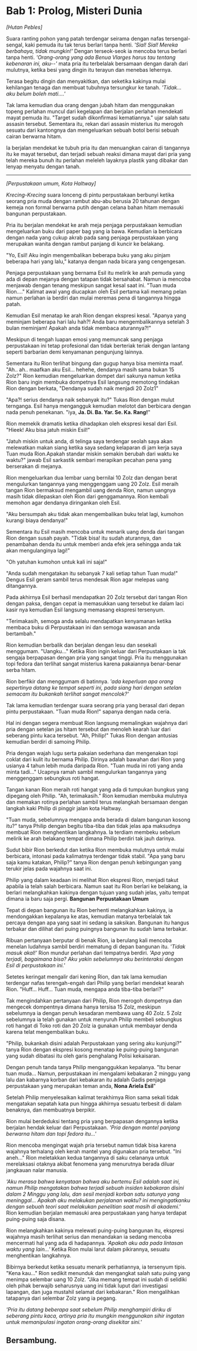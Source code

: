 # Bab 1: Prolog, Misteri Dunia

*[Hutan Pebles]*

Suara ranting pohon yang patah terdengar seirama dengan nafas tersengal-sengal, kaki pemuda itu tak terus berlari tanpa henti. *'Sial! Sial! Mereka berbahaya, tidak mungkin!'* Dengan terseok-seok ia mencoba terus berlari tanpa henti. *'Orang-orang yang ada Benua Vlarges harus tau tentang kebenaran ini, aku--'* mata pria itu terbelalak bersamaan dengan darah dari mulutnya, ketika besi yang dingin itu terayun dan menebas lehernya.

Terasa begitu dingin dan menyakitkan, dan seketika kakinya mulai kehilangan tenaga dan membuat tubuhnya tersungkur ke tanah. *'Tidak... aku belum boleh mati....'*

Tak lama kemudian dua orang dengan jubah hitam dan menggunakan topeng perlahan muncul dari kegelapan dan berjalan perlahan mendekati mayat pemuda itu. "Target sudah dikonfirmasi kematiannya." ujar salah satu assasin tersebut. Sementara itu, rekan dari assasin misterius itu merogoh sesuatu dari kantongnya dan mengeluarkan sebuah botol berisi sebuah cairan berwarna hitam.

Ia berjalan mendekat ke tubuh pria itu dan menuangkan cairan di tangannya itu ke mayat tersebut, dan terjadi sebuah reaksi dimana mayat dari pria yang telah mereka bunuh itu perlahan meleleh layaknya plastik yang dibakar dan lenyap menyatu dengan tanah.

---

*[Perpustakaan umum, Kota Haltway]*

*Krecing-Krecing* suara lonceng di pintu perpustakaan berbunyi ketika seorang pria muda dengan rambut abu-abu berusia 20 tahunan dengan kemeja non formal berwarna putih dengan celana bahan hitam memasuki bangunan perpustakaan.

Pria itu berjalan mendekat ke arah meja penjaga perpustakaan kemudian mengeluarkan buku dari paper bag yang ia bawa. Kemudian ia berbicara dengan nada yang cukup akrab pada sang penjaga perpustakaan yang merupakan wanita dengan rambut panjang di kuncir ke belakang.

"Yo, Esil! Aku ingin mengembalikan beberapa buku yang aku pinjam beberapa hari yang lalu," katanya dengan nada bicara yang cengengesan.

Penjaga perpustakaan yang bernama Esil itu melirik ke arah pemuda yang ada di depan mejanya dengan tatapan tidak bersahabat. Namun ia mencoba menjawab dengan tenang meskipun sangat kesal saat ini. "Tuan muda Rion...." Kalimat awal yang diucapkan oleh Esil pertama kali memang pelan namun perlahan ia berdiri dan mulai meremas pena di tangannya hingga patah.

Kemudian Esil menatap ke arah Rion dengan ekspresi kesal. "Apanya yang meminjam beberapa hari lalu hah?! Anda baru mengembalikannya setelah 3 bulan meminjam! Apakah anda tidak membaca aturannya?!"

Meskipun di tengah luapan emosi yang memuncak sang penjaga perpustakaan ini tetap profesional dan tidak berteriak teriak dengan lantang seperti barbarian demi kenyamanan pengunjung lainnya.

Sementara itu Rion terlihat bingung dan gugup hanya bisa meminta maaf. "Ah.. ah.. maafkan aku Esil... hehehe, dendanya masih sama bukan 15 Zolz?" Rion kemudian mengeluarkan dompet dari sakunya namun ketika Rion baru ingin membuka dompetnya Esil langsung memotong tindakan Rion dengan berkata, "Dendanya sudah naik menjadi 20 Zolz1"

"Apa?! serius dendanya naik sebanyak itu?" Tukas Rion dengan mulut ternganga. Esil hanya mengangguk kemudian melotot dan berbicara dengan nada penuh penekanan. "iya, **Ja. Di. Ba. Yar. Se. Ka. Rang!**"

Rion memekik dramatis ketika dihadapkan oleh ekspresi kesal dari Esil. "Hieek! Aku bisa jatuh miskin Esil!"

"Jatuh miskin untuk anda, di telinga saya terdengar seolah saya akan melewatkan makan siang ketika saya sedang kelaparan di jam kerja saya Tuan muda Rion.Apakah standar miskin semakin berubah dari waktu ke waktu?" jawab Esil sarkastik sembari merapikan pecahan pena yang berserakan di mejanya.

Rion mengeluarkan dua lembar uang bernilai 10 Zolz dan dengan berat mengulurkan tangannya yang menggenggam uang 20 Zolz. Esil meraih tangan Rion bermaksud mengambil uang denda Rion, namun uangnya masih tidak dilepaskan oleh Rion dari genggamannya. Rion kembali memohon agar dendanya diringankan oleh Esil.

"Aku bersumpah aku tidak akan mengembalikan buku telat lagi, kumohon kurangi biaya dendanya!"

Sementara itu Esil masih mencoba untuk menarik uang denda dari tangan Rion dengan susah payah. "Tidak bisa! itu sudah aturannya, dan penambahan denda itu untuk memberi anda efek jera sehingga anda tak akan mengulanginya lagi!"

"Oh yatuhan kumohon untuk kali ini saja!"

"Anda sudah mengatakan itu sebanyak 7 kali setiap tahun Tuan muda!" Dengus Esil geram sambil terus mendesak Rion agar melepas uang ditangannya.

Pada akhirnya Esil berhasil mendapatkan 20 Zolz tersebut dari tangan Rion dengan paksa, dengan cepat ia memasukkan uang tersebut ke dalam laci kasir nya kemudian Esil langsung memasang ekspresi tersenyum.

"Terimakasih, semoga anda selalu mendapatkan kenyamanan ketika membaca buku di Perpustakaan ini dan semoga wawasan anda bertambah."

Rion kemudian berbalik dan berjalan dengan lesu dan sesekali menggumam. "Uangku..." Ketika Rion ingin keluar dari Perpustakaan ia tak sengaja berpapasan dengan pria yang sangat tinggi. Pria itu menggunakan topi fedora dan terlihat sangat misterius karena pakaiannya benar-benar serba hitam.

Rion berfikir dan menggumam di batinnya. *'ada keperluan apa orang sepertinya datang ke tempat seperti ini, pada siang hari dengan setelan semacam itu bukankah terlihat sangat mencolok?'*

Tak lama kemudian terdengar suara seorang pria yang berasal dari depan pintu perpustakaan. "Tuan muda Rion!" sapanya dengan nada ceria.

Hal ini dengan segera membuat Rion langsung memalingkan wajahnya dari pria dengan setelan jas hitam tersebut dan menoleh kearah luar dari seberang pintu kaca tersebut. "Ah, Philip!" Tukas Rion dengan antusias kemudian berdiri di samoing Philip.

Pria dengan wajah lugu serta pakaian sederhana dan mengenakan topi coklat dari kulit itu bernama Philip. Dirinya adalah bawahan dari Rion yang usianya 4 tahun lebih muda daripada Rion. "Tuan muda ini roti yang anda minta tadi..." Ucapnya ramah sambil mengulurkan tangannya yang menggenggam sebungkus roti hangat.

Tangan kanan Rion meraih roti hangat yang ada di tumpukan bungkus yang dipegang oleh Philip. "Ah, terimakasih." Rion kemudian membuka mulutnya dan memakan rotinya perlahan sambil terus melangkah bersamaan dengan langkah kaki Philip di pinggir jalan kota Haltway.

"Tuan muda, sebelumnya mengapa anda berada di dalam bangunan kosong itu?" tanya Philip dengan begitu tiba-tiba dan tidak jelas apa maksudnya membuat Rion menghentikan langkahnya. Ia terdiam membeku sebelum melirik ke arah belakang tempat dimana Philip berdiri tak jauh darinya.

Sudut bibir Rion berkedut dan ketika Rion membuka mulutnya untuk mulai berbicara, intonasi pada kalimatnya terdengar tidak stabil. "Apa yang baru saja kamu katakan, Philip?" tanya Rion dengan penuh kebingungan yang terukir jelas pada wajahnya saat ini.

Philip yang dalam keadaan ini melihat Rion ekspresi Rion, menjadi takut apabila ia telah salah berbicara. Namun saat itu Rion berlari ke belakang, ia berlari melangkahkan kakinya dengan tujuan yang sudah jelas, yaitu tempat dimana ia baru saja pergi. **Bangunan Perpustakaan Umum** 

Tepat di depan bangunan itu Rion berhenti melangkahkan kakinya, ia mendongakkan kepalanya ke atas, kemudian matanya terbelalak tak percaya dengan apa yang saat ini sedang ia saksikan. Bangunan itu hangus terbakar dan dilihat dari puing puingnya bangunan itu sudah lama terbakar.

Ribuan pertanyaan berputar di benak Rion, ia berulang kali mencoba menelan ludahnya sambil berdiri mematung di depan bangunan itu. *'Tidak masuk akal!'* Rion mundur perlahan dari tempatnya berdiri. *'Apa yang terjadi, bagaimana bisa? Aku yakin sebelumnya aku berinteraksi dengan Esil di perpustakaan ini.'*

Setetes keringat mengalir dari kening Rion, dan tak lama kemudian terdengar nafas terengah-engah dari Philip yang berlari mendekat kearah Rion. "Huff... Huff... Tuan muda, mengapa anda tiba-tiba berlari?"

Tak mengindahkan pertanyaan dari Philip, Rion merogoh dompetnya dan mengecek dompentnya dimana hanya tersisa 15 Zolz, meskipun sebelumnya ia dengan penuh kesadaran membawa uang 40 Zolz. 5 Zolz sebelumnya ia telah gunakan untuk menyuruh Philip membeli sebungkus roti hangat di Toko roti dan 20 Zolz ia gunakan untuk membayar denda karena telat mengembalikan buku.

"Philip, bukankah disini adalah Perpustakaan yang sering aku kunjungi?" tanya Rion dengan ekspresi kosong menatap ke puing-puing bangunan yang sudah dibatasi itu oleh garis penghalang Polisi kekaisaran.

Dengan penuh tanda tanya Philip menganggukkan kepalanya. "Itu benar tuan muda... Namun, perpustakaan ini mengalami kebakaran 2 minggu yang lalu dan kabarnya korban dari kebakaran itu adalah Gadis penjaga perpustakaan yang merupakan teman anda, **Nona Ariela Esil**"

Setelah Philip menyelesaikan kalimat terakhirnya Rion sama sekali tidak mengatakan sepatah kata pun hingga akhirnya sesuatu terbesit di dalam benaknya, dan membuatnya berpikir.

Rion mulai berdeduksi tentang pria yang berpapasan dengannya ketika berjalan hendak keluar dari Perpustakaan. *'Pria dengan mantel panjang berwarna hitam dan topi fedora itu...'*

Rion mencoba mengingat wajah pria tersebut namun tidak bisa karena wajahnya terhalang oleh kerah mantel yang digunakan pria tersebut. "Ini aneh..." Rion meletakkan kedua tangannya di saku celananya untuk merelaksasi otaknya akibat fenomena yang menurutnya berada diluar jangkauan nalar manusia.

*'Aku merasa bahwa kenyataan bahwa aku bertemu Esil adalah saat ini, namun Philip mengatakan bahwa terjadi sebuah insiden kebakaran disini dalam 2 Minggu yang lalu, dan sesil menjadi korban satu satunya yang meninggal... Apakah aku melakukan perjalanan waktu? ini mengingatkanku dengan sebuah teori saat melakukan penelitian saat masih di akademi.'* Rion kemudian berjalan memasuki area perpustakaan yang hanya terdapat puing-puing saja disana.

Rion melangkahkan kakinya melewati puing-puing bangunan itu, ekspresi wajahnya masih terlihat serius dan menandakan ia sedang mencoba mencermati hal yang ada di hadapannya. *'Apakah aku ada pada lintasan waktu yang lain...'* Ketika Rion mulai larut dalam pikirannya, sesuatu menghentikan langkahnya.

Bibirnya berkedut ketika sesuatu menarik perhatiannya, ia tersenyum tipis. "Kena kau..." Rion sedikit menunduk dan mengangkat salah satu puing yang menimpa selembar uang 10 Zolz. "Jika memang tempat ini sudah di selidiki oleh pihak berwajib seharusnya uang ini tidak luput dari investigasi lapangan, dan juga mustahil selamat dari kebakaran." Rion mengalihkan tatapanya dari selembar Zolz yang ia pegang.

*'Pria itu datang beberapa saat sebelum Philip menghampiri diriku di seberang pintu kaca, artinya pria itu mungkin menggunakan sihir ingatan untuk memanipulasi ingatan orang-orang disekitar sini.'*

## Bersambung.

